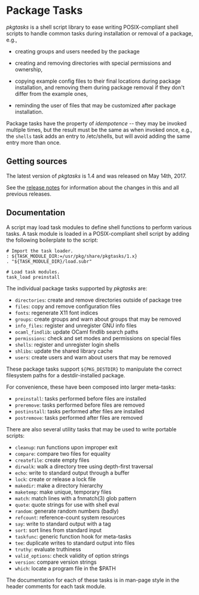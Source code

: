 Package Tasks
=============

*pkgtasks* is a shell script library to ease writing POSIX-compliant shell
scripts to handle common tasks during installation or removal of a package,
e.g.,

  * creating groups and users needed by the package

  * creating and removing directories with special permissions and
    ownership,

  * copying example config files to their final locations during package
    installation, and removing them during package removal if they don't
    differ from the example ones,

  * reminding the user of files that may be customized after package
    installation.

Package tasks have the property of *idempotence* -- they may be invoked
multiple times, but the result must be the same as when invoked once, e.g.,
the `shells` task adds an entry to /etc/shells, but will avoid adding the
same entry more than once.


Getting sources
---------------

The latest version of *pkgtasks* is 1.4 and was released on May 14th, 2017.

See the [release notes](NEWS.md) for information about the changes in this
and all previous releases.


Documentation
-------------

A script may load task modules to define shell functions to perform
various tasks.  A task module is loaded in a POSIX-compliant shell script
by adding the following boilerplate to the script:

	# Import the task loader.
	: ${TASK_MODULE_DIR:=/usr/pkg/share/pkgtasks/1.x}
	. "${TASK_MODULE_DIR}/load.subr"

	# Load task modules.
	task_load preinstall

The individual package tasks supported by *pkgtasks* are:

  * `directories`: create and remove directories outside of package tree
  * `files`: copy and remove configuration files
  * `fonts`: regenerate X11 font indices
  * `groups`: create groups and warn about groups that may be removed
  * `info_files`: register and unregister GNU info files
  * `ocaml_findlib`: update OCaml findlib search paths
  * `permissions`: check and set modes and permissions on special files
  * `shells`: register and unregister login shells
  * `shlibs`: update the shared library cache
  * `users`: create users and warn about users that may be removed

These package tasks support `${PKG_DESTDIR}` to manipulate the correct
filesystem paths for a destdir-installed package.

For convenience, these have been composed into larger meta-tasks:

  * `preinstall`: tasks performed before files are installed
  * `preremove`: tasks performed before files are removed
  * `postinstall`: tasks performed after files are installed
  * `postremove`: tasks performed after files are removed

There are also several utility tasks that may be used to write portable
scripts:

  * `cleanup`: run functions upon improper exit
  * `compare`: compare two files for equality
  * `createfile`: create empty files
  * `dirwalk`: walk a directory tree using depth-first traversal
  * `echo`: write to standard output through a buffer
  * `lock`: create or release a lock file
  * `makedir`: make a directory hierarchy
  * `maketemp`: make unique, temporary files
  * `match`: match lines with a fnmatch(3) glob pattern
  * `quote`: quote strings for use with shell eval
  * `random`: generate random numbers (badly)
  * `refcount`: reference-count system resources
  * `say`: write to standard output with a tag
  * `sort`: sort lines from standard input
  * `taskfunc`: generic function hook for meta-tasks
  * `tee`: duplicate writes to standard output into files
  * `truthy`: evaluate truthiness
  * `valid_options`: check validity of option strings
  * `version`: compare version strings
  * `which`: locate a program file in the $PATH

The documentation for each of these tasks is in man-page style in the
header comments for each task module.
